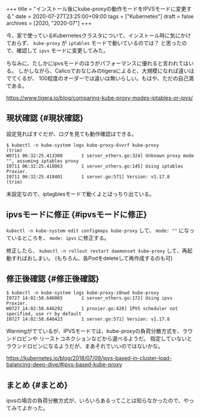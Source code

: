 +++
title = "インストール後にkube-proxyの動作モードをIPVSモードに変更する"
date = 2020-07-27T23:25:00+09:00
tags = ["Kubernetes"]
draft = false
archives = [2020, "2020-07"]
+++

今、家で使っているKubernetesクラスタについて、インストール時に気にかけておらず、
`kube-proxy` が `iptables` モードで動いているのでは？ と思ったので、確認して `ipvs` モードに変更してみた。

ちなみに、たしかにipvsモードのほうがパフォーマンスに優れると言われてはいる。
しかしながら、Calicoでおなじみのtigeraによると、大規模になれば違いはでてくるが、
100程度のオーダーでは違いは無いらしい。もはや、ただの自己満である。

<https://www.tigera.io/blog/comparing-kube-proxy-modes-iptables-or-ipvs/>


## 現状確認 {#現状確認}

設定見ればすぐだが、ログを見ても動作確認はできる。

```nil
$ kubectl -n kube-system logs kube-proxy-6vvrf kube-proxy
(trim)
W0711 06:32:25.413300       1 server_others.go:324] Unknown proxy mode "", assuming iptables proxy
I0711 06:32:25.418063       1 server_others.go:145] Using iptables Proxier.
I0711 06:32:25.418401       1 server.go:571] Version: v1.17.8
(trim)
```

未設定なので、iptagblesモードで動くよとばっちり出ている。


## ipvsモードに修正 {#ipvsモードに修正}

`kubectl -n kube-system edit configmaps kube-proxy` して、
`mode: ""` になっているところを、 `mode: ipvs` に修正する。

修正したら、 `kubectl -n rollout restart daemonset kube-proxy` して、再起動すればおしまい。
(もちろん、各Podをdeleteして再作成するのも可)


## 修正後確認 {#修正後確認}

```nil
$ kubectl -n kube-system logs kube-proxy-z8nwd kube-proxy
I0727 14:02:58.646065       1 server_others.go:172] Using ipvs Proxier.
W0727 14:02:58.646292       1 proxier.go:420] IPVS scheduler not specified, use rr by default
I0727 14:02:58.646423       1 server.go:571] Version: v1.17.8
```

Warningがでているが、IPVSモードでは、kube-proxyの負荷分散方式を、ラウンドロビンや
リーストコネクションなどから選べるようだ。
指定していないとラウンドロビンになるようだが、まあそれでいいのではないかな。

<https://kubernetes.io/blog/2018/07/09/ipvs-based-in-cluster-load-balancing-deep-dive/#ipvs-based-kube-proxy>


## まとめ {#まとめ}

ipvsの場合の負荷分散方式が、いろいろあるってことは知らなかったので、やってみてよかった。
